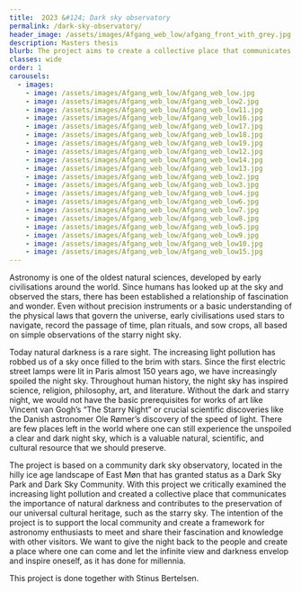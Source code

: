 ```yaml
---
title:  2O23 &#124; Dark sky observatory
permalink: /dark-sky-observatory/
header_image: /assets/images/Afgang_web_low/afgang_front_with_grey.jpg
description: Masters thesis
blurb: The project aims to create a collective place that communicates the importance of darkness and contributes to the preservation of our universal cultural heritage of the starry sky…
classes: wide
order: 1
carousels:
  - images: 
    - image: /assets/images/Afgang_web_low/Afgang_web_low.jpg
    - image: /assets/images/Afgang_web_low/Afgang_web_low2.jpg
    - image: /assets/images/Afgang_web_low/Afgang_web_low11.jpg
    - image: /assets/images/Afgang_web_low/Afgang_web_low16.jpg
    - image: /assets/images/Afgang_web_low/Afgang_web_low17.jpg
    - image: /assets/images/Afgang_web_low/Afgang_web_low18.jpg
    - image: /assets/images/Afgang_web_low/Afgang_web_low19.jpg
    - image: /assets/images/Afgang_web_low/Afgang_web_low12.jpg
    - image: /assets/images/Afgang_web_low/Afgang_web_low14.jpg
    - image: /assets/images/Afgang_web_low/Afgang_web_low13.jpg
    - image: /assets/images/Afgang_web_low/Afgang_web_low2.jpg
    - image: /assets/images/Afgang_web_low/Afgang_web_low3.jpg
    - image: /assets/images/Afgang_web_low/Afgang_web_low4.jpg
    - image: /assets/images/Afgang_web_low/Afgang_web_low6.jpg
    - image: /assets/images/Afgang_web_low/Afgang_web_low7.jpg
    - image: /assets/images/Afgang_web_low/Afgang_web_low8.jpg
    - image: /assets/images/Afgang_web_low/Afgang_web_low5.jpg
    - image: /assets/images/Afgang_web_low/Afgang_web_low9.jpg
    - image: /assets/images/Afgang_web_low/Afgang_web_low10.jpg
    - image: /assets/images/Afgang_web_low/Afgang_web_low15.jpg
---
```


Astronomy is one of the oldest natural sciences, developed by early civilisations around the world. Since humans has looked up at the sky and observed the stars, there has been established a relationship of fascination and wonder. Even without precision instruments or a basic understanding of the physical laws that govern the universe, early civilisations used stars to navigate, record the passage of time, plan rituals, and sow crops, all based on simple observations of the starry night sky.

<!--more-->

Today natural darkness is a rare sight. The increasing light pollution has robbed us of a sky once filled to the brim with stars. Since the first electric street lamps were lit in Paris almost 150 years ago, we have increasingly spoiled the night sky. Throughout human history, the night sky has inspired science, religion, philosophy, art, and literature. Without the dark and starry night, we would not have the basic prerequisites for works of art like Vincent van Gogh’s “The Starry Night” or crucial scientific discoveries like the Danish astronomer Ole Rømer’s discovery of the speed of light. There are few places left in the world where one can still experience the unspoiled a clear and dark night sky, which is a valuable natural, scientific, and cultural resource that we should preserve.

The project is based on a community dark sky observatory, located in the hilly ice age landscape of East Møn that has granted status as a Dark Sky Park and Dark Sky Community. With this project we critically examined the increasing light pollution and created a collective place that communicates the importance of natural darkness and contributes to the preservation of our universal cultural heritage, such as the starry sky. The intention of the project is to support the local community and create a framework for astronomy enthusiasts to meet and share their fascination and knowledge with other visitors. We want to give the night back to the people and create a place where one can come and let the infinite view and darkness envelop and inspire oneself, as it has done for millennia.

This project is done together with Stinus Bertelsen.
